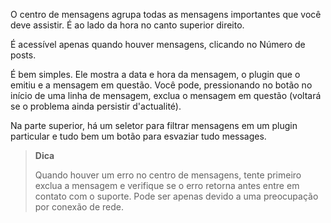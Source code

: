O centro de mensagens agrupa todas as mensagens importantes que você
deve assistir. É ao lado da hora no canto superior direito.

É acessível apenas quando houver mensagens, clicando no
Número de posts.

É bem simples. Ele mostra a data e hora da mensagem, o
plugin que o emitiu e a mensagem em questão. Você pode, pressionando
no botão no início de uma linha de mensagem, exclua o
mensagem em questão (voltará se o problema ainda persistir
d'actualité).

Na parte superior, há um seletor para filtrar mensagens em um
plugin particular e tudo bem um botão para esvaziar tudo
messages.

> **Dica**
>
> Quando houver um erro no centro de mensagens, tente
> primeiro exclua a mensagem e verifique se o erro retorna antes
> entre em contato com o suporte. Pode ser apenas devido a uma preocupação por
> conexão de rede.
